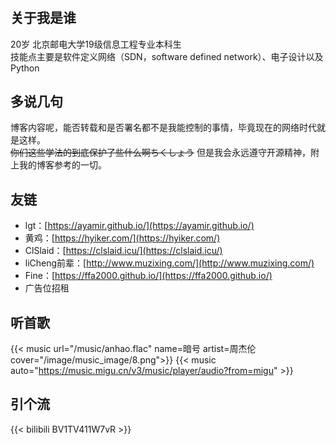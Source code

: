 # 

## 关于我是谁
20岁 北京邮电大学19级信息工程专业本科生  
技能点主要是软件定义网络（SDN，software defined network）、电子设计以及Python  
## 多说几句
博客内容呢，能否转载和是否署名都不是我能控制的事情，毕竟现在的网络时代就是这样。    
~~你们这些学法的到底保护了些什么啊ちくしょう~~
但是我会永远遵守开源精神，附上我的博客参考的一切。
## 友链 
- lgt：[https://ayamir.github.io/](https://ayamir.github.io/)
- 黄鸡：[https://hyiker.com/](https://hyiker.com/)
- ClSlaid：[https://clslaid.icu/](https://clslaid.icu/)
- liCheng前辈：[http://www.muzixing.com/](http://www.muzixing.com/)
- Fine：[https://ffa2000.github.io/](https://ffa2000.github.io/)
- 广告位招租
## 听首歌
{{< music url="/music/anhao.flac" name=暗号 artist=周杰伦 cover="/image/music_image/8.png">}}
{{< music auto="https://music.migu.cn/v3/music/player/audio?from=migu" >}}
## 引个流
{{< bilibili BV1TV411W7vR >}}
